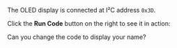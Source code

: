 The OLED display is connected at I²C address `0x3D`.

Click the **Run Code** button on the right to see it in action:

<wokwi-arduino-uno></wokwi-arduino-uno>
<wokwi-ssd1306></wokwi-ssd1306>

Can you change the code to display your name?
